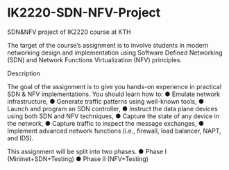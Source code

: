# IK2220-SDN-NFV-Project
SDN&amp;NFV project of IK2220 course at KTH

The target of the course’s assignment is to involve students in modern networking design and implementation using Software Defined Networking (SDN) and Network Functions Virtualization (NFV) principles.



Description

The goal of the assignment is to give you hands-on experience in practical SDN & NFV  implementations. You should learn how to:
●	Emulate network infrastructure,
●	Generate traffic patterns using well-known tools,
●	Launch and program an SDN controller,
●	Instruct the data plane devices using both SDN and NFV techniques,
●	Capture the state of any device in the network,
●	Capture traffic to inspect the message exchanges,
●	Implement advanced network functions (i.e., firewall, load balancer, NAPT, and IDS).


This assignment will be split into two phases.
●	Phase I (Mininet+SDN+Testing)
●	Phase II (NFV+Testing)
